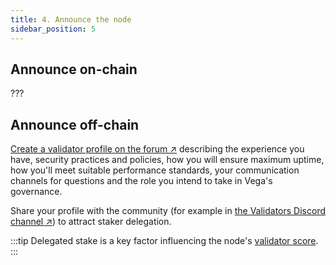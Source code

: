 ```yaml
---
title: 4. Announce the node
sidebar_position: 5
---
```


## Announce on-chain

???

## Announce off-chain
[Create a validator profile on the forum ↗](https://community.vega.xyz/c/mainnet-validator-candidates/23) describing the experience you have, security practices and policies, how you will ensure maximum uptime, how you'll meet suitable performance standards, your communication channels for questions and the role you intend to take in Vega's governance.

Share your profile with the community (for example in [the Validators Discord channel ↗](https://discord.com/channels/720571334798737489/869236034116943903)) to attract staker delegation.

:::tip
Delegated stake is a key factor influencing the node's [validator score](../become-a-validator/validator-score).
:::